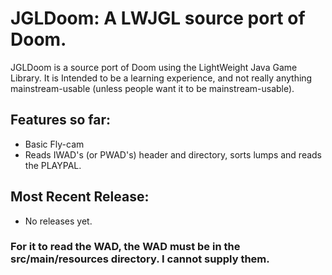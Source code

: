 # JGLDoom: A LWJGL source port of Doom.

JGLDoom is a source port of Doom using the LightWeight Java Game Library.
It is Intended to be a learning experience, and not really anything mainstream-usable (unless people want it to be mainstream-usable). 

## Features so far:
- Basic Fly-cam
- Reads IWAD's (or PWAD's) header and directory, sorts lumps and reads the PLAYPAL.

## Most Recent Release:
- No releases yet.

### For it to read the WAD, the WAD must be in the src/main/resources directory. I cannot supply them.
